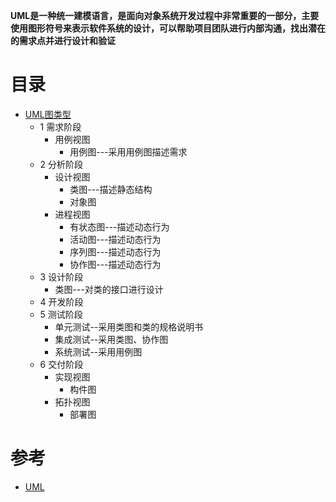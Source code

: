 **UML是一种统一建模语言，是面向对象系统开发过程中非常重要的一部分，主要使用图形符号来表示软件系统的设计，可以帮助项目团队进行内部沟通，找出潜在的需求点并进行设计和验证**

# 目录

* [UML图类型](https://weread.qq.com/web/reader/71032d60719ad5af7104ca2k1ff325f02181ff1de7742fc)
  * 1 需求阶段
    * 用例视图
      * 用例图---采用用例图描述需求 
  * 2 分析阶段
    * 设计视图
      * 类图---描述静态结构
      * 对象图 
    * 进程视图
      * 有状态图---描述动态行为
      * 活动图---描述动态行为
      * 序列图---描述动态行为
      * 协作图---描述动态行为 
  * 3 设计阶段
    * 类图---对类的接口进行设计
  * 4 开发阶段
  * 5 测试阶段
    * 单元测试--采用类图和类的规格说明书
    * 集成测试--采用类图、协作图
    * 系统测试--采用用例图
  * 6 交付阶段  
    * 实现视图
      * 构件图 
    * 拓扑视图
      * 部署图 


# 参考
* [UML](http://www.umlonline.org)
